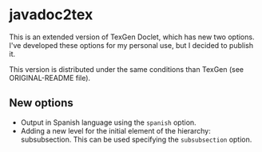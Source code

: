 # javadoc2tex

This is an extended version of TexGen Doclet, which has new two options. I've developed these options for my personal use, but I decided to publish it.

This version is distributed under the same conditions than TexGen (see ORIGINAL-README file).

## New options

* Output in Spanish language using the `spanish` option.
* Adding a new level for the initial element of the hierarchy: subsubsection. This can be used specifying the `subsubsection` option.